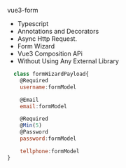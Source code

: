 vue3-form

- Typescript
- Annotations and Decorators
- Async Http Request.
- Form Wizard
- Vue3 Composition APi
- Without Using Any External Library


```javascript
  class formWizardPayload{
    @Required
    username:formModel

    @Email
    email:formModel

    @Required
    @Min(5)
    @Password
    password:formModel

    tellphone:formModel
}
```
